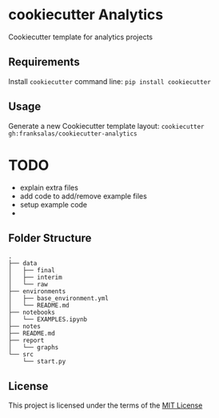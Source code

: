 cookiecutter Analytics
======================

Cookiecutter template for analytics projects

Requirements
------------
Install `cookiecutter` command line: `pip install cookiecutter`    

Usage
-----
Generate a new Cookiecutter template layout: `cookiecutter gh:franksalas/cookiecutter-analytics`    

# TODO
- explain extra files
- add code to add/remove example files
- setup example code
- 

## Folder Structure
```
.
├── data
│   ├── final
│   ├── interim
│   └── raw
├── environments
│   ├── base_environment.yml
│   └── README.md
├── notebooks
│   └── EXAMPLES.ipynb
├── notes
├── README.md
├── report
│   └── graphs
└── src
    └── start.py
```


License
-------
This project is licensed under the terms of the [MIT License](/LICENSE)
